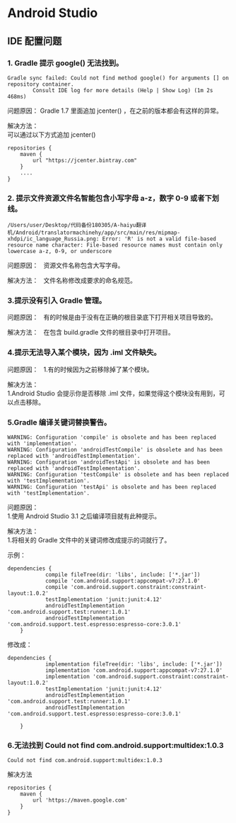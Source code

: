 # Android Studio

## IDE 配置问题

### 1. Gradle 提示 google() 无法找到。

```
Gradle sync failed: Could not find method google() for arguments [] on repository container.
		Consult IDE log for more details (Help | Show Log) (1m 2s 468ms)
```

问题原因：
Gradle 1.7 里面追加  jcenter() ，在之前的版本都会有这样的异常。

解决方法：  
可以通过以下方式追加 jcenter()

```
repositories {
    maven {
        url "https://jcenter.bintray.com"
    }
    ....
}
```

### 2. 提示文件资源文件名智能包含小写字母 a-z，数字 0-9 或者下划线。

```
/Users/user/Desktop/代码备份180305/A-haiyu翻译机/Android/translatormachinehy/app/src/main/res/mipmap-xhdpi/ic_language_Russia.png: Error: 'R' is not a valid file-based resource name character: File-based resource names must contain only lowercase a-z, 0-9, or underscore
```

问题原因：  
资源文件名称包含大写字母。

解决方法：  
文件名称修改成要求的命名规范。

### 3.提示没有引入 Gradle 管理。

问题原因：  
有的时候是由于没有在正确的根目录底下打开相关项目导致的。

解决方法：  
在包含 build.gradle 文件的根目录中打开项目。


### 4.提示无法导入某个模块，因为 .iml 文件缺失。

问题原因：  
1.有的时候因为之前移除掉了某个模块。

解决方法：  
1.Android Studio 会提示你是否移除 .iml 文件，如果觉得这个模块没有用到，可以点击移除。

### 5.Gradle 编译关键词替换警告。

```
WARNING: Configuration 'compile' is obsolete and has been replaced with 'implementation'.
WARNING: Configuration 'androidTestCompile' is obsolete and has been replaced with 'androidTestImplementation'.
WARNING: Configuration 'androidTestApi' is obsolete and has been replaced with 'androidTestImplementation'.
WARNING: Configuration 'testCompile' is obsolete and has been replaced with 'testImplementation'.
WARNING: Configuration 'testApi' is obsolete and has been replaced with 'testImplementation'.
```

问题原因：  
1.使用 Android Studio 3.1 之后编译项目就有此种提示。

解决方法：  
1.将相关的 Gradle 文件中的关键词修改成提示的词就行了。

示例：  

```
dependencies {
            compile fileTree(dir: 'libs', include: ['*.jar'])
            compile 'com.android.support:appcompat-v7:27.1.0'
            compile 'com.android.support.constraint:constraint-layout:1.0.2'
            testImplementation 'junit:junit:4.12'
            androidTestImplementation 'com.android.support.test:runner:1.0.1'
            androidTestImplementation 'com.android.support.test.espresso:espresso-core:3.0.1'
    }

```

修改成：

```
dependencies {
            implementation fileTree(dir: 'libs', include: ['*.jar'])
            implementation 'com.android.support:appcompat-v7:27.1.0'
            implementation 'com.android.support.constraint:constraint-layout:1.0.2'
            testImplementation 'junit:junit:4.12'
            androidTestImplementation 'com.android.support.test:runner:1.0.1'
            androidTestImplementation 'com.android.support.test.espresso:espresso-core:3.0.1'

    }
```

### 6.无法找到 Could not find com.android.support:multidex:1.0.3


```
Could not find com.android.support:multidex:1.0.3
```

解决方法

```
repositories {
    maven {
        url 'https://maven.google.com'
    }
}
```

